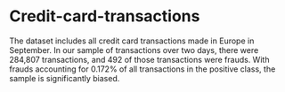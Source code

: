 # Credit-card-transactions
The dataset includes all credit card transactions made in Europe in September. In our sample of transactions over two days, there were 284,807 transactions, and 492 of those transactions were frauds. With frauds accounting for 0.172% of all transactions in the positive class, the sample is significantly biased.
